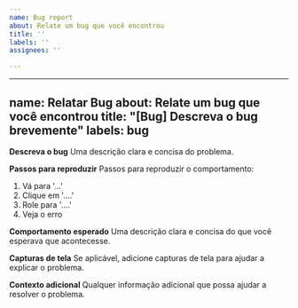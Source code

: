 ```yaml
---
name: Bug report
about: Relate um bug que você encontrou
title: ''
labels: ''
assignees: ''

---
```


---
name: Relatar Bug
about: Relate um bug que você encontrou
title: "[Bug] Descreva o bug brevemente"
labels: bug
---
**Descreva o bug**
Uma descrição clara e concisa do problema.

**Passos para reproduzir**
Passos para reproduzir o comportamento:
1. Vá para '...'
2. Clique em '....'
3. Role para '....'
4. Veja o erro

**Comportamento esperado**
Uma descrição clara e concisa do que você esperava que acontecesse.

**Capturas de tela**
Se aplicável, adicione capturas de tela para ajudar a explicar o problema.

**Contexto adicional**
Qualquer informação adicional que possa ajudar a resolver o problema.
